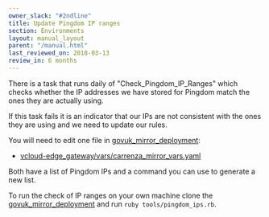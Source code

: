 ```yaml
---
owner_slack: "#2ndline"
title: Update Pingdom IP ranges
section: Environments
layout: manual_layout
parent: "/manual.html"
last_reviewed_on: 2018-03-13
review_in: 6 months
---
```


There is a task that runs daily of "Check_Pingdom_IP_Ranges" which checks
whether the IP addresses we have stored for Pingdom match the ones they
are actually using.

If this task fails it is an indicator that our IPs are not consistent with
the ones they are using and we need to update our rules.

You will need to edit one file in [govuk_mirror_deployment][mirror_repo]:

- [vcloud-edge_gateway/vars/carrenza_mirror_vars.yaml][carrenza]

Both have a list of Pingdom IPs and a command you can use to generate a new
list.

To run the check of IP ranges on your own machine clone the
[govuk_mirror_deployment][mirror_repo] and run `ruby tools/pingdom_ips.rb`.

[mirror_repo]: https://github.digital.cabinet-office.gov.uk/gds/govuk_mirror-deployment
[carrenza]: https://github.digital.cabinet-office.gov.uk/gds/govuk_mirror-deployment/blob/master/vcloud-edge_gateway/vars/carrenza_mirror_vars.yaml
